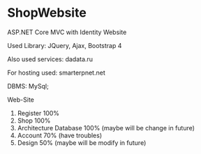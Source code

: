 # ShopWebsite
ASP.NET Core MVC with Identity Website 

Used Library: JQuery, Ajax, Bootstrap 4

Also used services: dadata.ru

For hosting used: smarterpnet.net

DBMS: MySql;

Web-Site 
1. Register 100%
2. Shop 100%
3. Architecture Database 100% (maybe will be change in future)
4. Account 70% (have troubles)
5. Design 50% (maybe will be modify in future)
